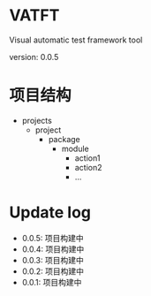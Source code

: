 # VATFT 
Visual automatic test framework tool

version: 0.0.5

# 项目结构
- projects
  - project
    - package
      - module
        - action1
        - action2
        - ...


# Update log
- 0.0.5: 项目构建中
- 0.0.4: 项目构建中
- 0.0.3: 项目构建中
- 0.0.2: 项目构建中
- 0.0.1: 项目构建中


